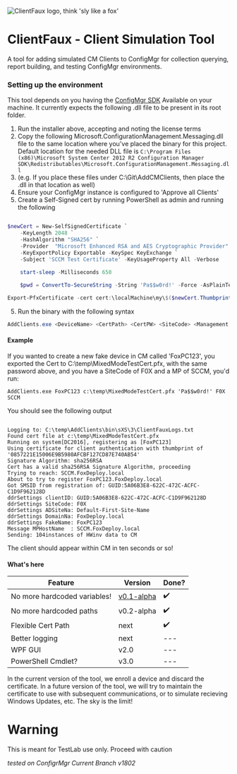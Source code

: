 ![ClientFaux logo, think 'sly like a fox'](https://foxdeploy.files.wordpress.com/2018/06/clientfaux-1.png)

# ClientFaux - Client Simulation Tool
A tool for adding simulated CM Clients to ConfigMgr for collection querying, report building, and testing ConfigMgr environments.

### Setting up the environment

This tool depends on you having the [ConfigMgr SDK](https://www.microsoft.com/en-us/download/details.aspx?id=29559) Available on your machine.  It currently expects the following .dll file to be present in its root folder.

1. Run the installer above, accepting and noting the license terms
2. Copy the following Microsoft.ConfigurationManagement.Messaging.dll file to the same location where you've placed the binary for this project.  Default location for the needed DLL file is `C:\Program Files (x86)\Microsoft System Center 2012 R2 Configuration Manager SDK\Redistributables\Microsoft.ConfigurationManagement.Messaging.dll`  
3. (e.g. If you place these files under C:\Git\AddCMClients, then place the .dll in that location as well)
4. Ensure your ConfigMgr instance is configured to 'Approve all Clients' 
5. Create a Self-Signed cert by running PowerShell as admin and running the following

````powershell

$newCert = New-SelfSignedCertificate `
    -KeyLength 2048 `
    -HashAlgorithm "SHA256" `
    -Provider  "Microsoft Enhanced RSA and AES Cryptographic Provider" `
    -KeyExportPolicy Exportable -KeySpec KeyExchange `
    -Subject 'SCCM Test Certificate' -KeyUsageProperty All -Verbose 
    
    start-sleep -Milliseconds 650

    $pwd = ConvertTo-SecureString -String 'Pa$$w0rd!' -Force -AsPlainText

Export-PfxCertificate -cert cert:\localMachine\my\$($newCert.Thumbprint) -FilePath c:\temp\MixedModeTestCert.pfx -Password $pwd -Verbose
````
5. Run the binary with the following syntax

````powershell
AddClients.exe <DeviceName> <CertPath> <CertPW> <SiteCode> <Management point name>
````

#### Example

If you wanted to create a new fake device in CM called 'FoxPC123', you exported the Cert to C:\temp\MixedModeTestCert.pfx, with the same password above, and you have a SiteCode of F0X and a MP of SCCM, you'd run:

    AddClients.exe FoxPC123 c:\temp\MixedModeTestCert.pfx 'Pa$$w0rd!' F0X SCCM

You should see the following output

````

Logging to: C:\temp\AddClients\bin\sXS\3\ClientFauxLogs.txt
Found cert file at c:\temp\MixedModeTestCert.pfx
Running on system[DC2016], registering as [FoxPC123]
Using certificate for client authentication with thumbprint of '0857221E15006E9B5980AFCBF127CD87E740AB54'
Signature Algorithm: sha256RSA
Cert has a valid sha256RSA Signature Algorithm, proceeding
Trying to reach: SCCM.FoxDeploy.local
About to try to register FoxPC123.FoxDeploy.local
Got SMSID from registration of: GUID:5A06B3E8-622C-472C-ACFC-C1D9F962128D
ddrSettings clientID: GUID:5A06B3E8-622C-472C-ACFC-C1D9F962128D
ddrSettings SiteCode: F0X
ddrSettings ADSiteNa: Default-First-Site-Name
ddrSettings DomainNa: FoxDeploy.local
ddrSettings FakeName: FoxPC123
Message MPHostName  : SCCM.FoxDeploy.local
Sending: 104instances of HWinv data to CM

````

The client should appear within CM in ten seconds or so!


#### What's here

| Feature  |  Version | Done? |
|---|---|---|
| No more hardcoded variables!  | [v0.1-alpha](https://github.com/1RedOne/ClientFaux/releases/tag/alpha) |✔️|
| No more hardcoded paths  | v0.2-alpha  |✔️|
| Flexible Cert Path  | next  |✔️|
| Better logging | next | ---|
|  WPF GUI | v2.0  |---|
| PowerShell Cmdlet? | v3.0|---|

In the current version of the tool, we enroll a device and discard the certificate.  In a future version of the tool, we will try to maintain the certificate to use with subsequent communications, or to simulate recieving Windows Updates, etc.  The sky is the limit!  

# Warning
This is meant for TestLab use only.  Proceed with caution

*tested on ConfigrMgr Current Branch v1802*
